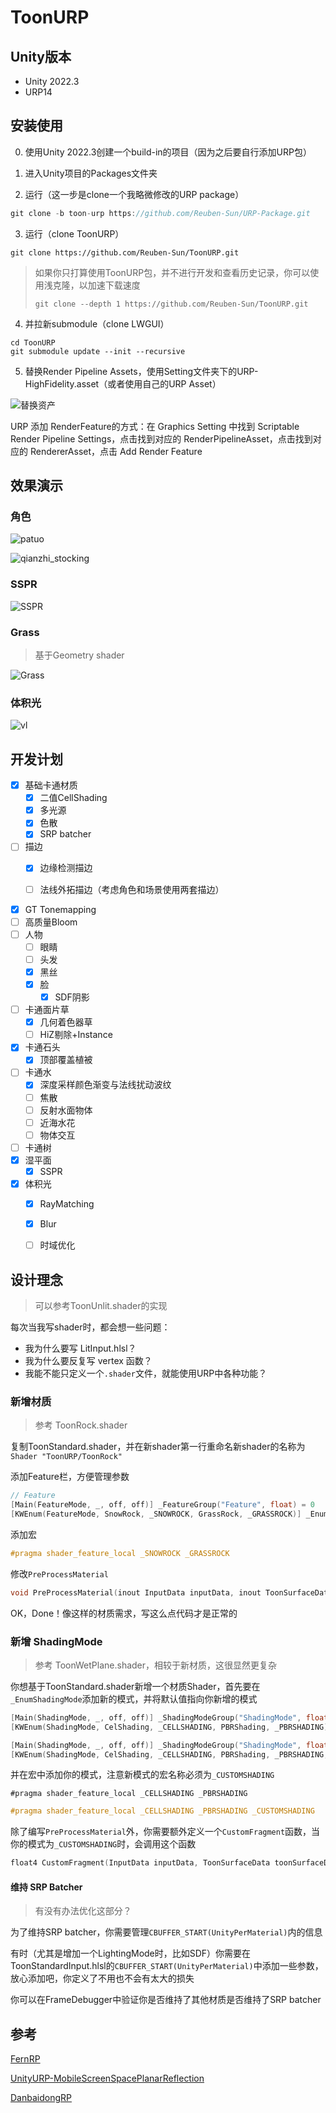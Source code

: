 # ToonURP

## Unity版本

 - Unity 2022.3
 - URP14

## 安装使用

0. 使用Unity 2022.3创建一个build-in的项目（因为之后要自行添加URP包）

1. 进入Unity项目的Packages文件夹
2. 运行（这一步是clone一个我略微修改的URP package）

```cpp
git clone -b toon-urp https://github.com/Reuben-Sun/URP-Package.git
```

3. 运行（clone ToonURP）

```
git clone https://github.com/Reuben-Sun/ToonURP.git
```

> 如果你只打算使用ToonURP包，并不进行开发和查看历史记录，你可以使用浅克隆，以加速下载速度
> 
> `git clone --depth 1 https://github.com/Reuben-Sun/ToonURP.git`

4. 并拉新submodule（clone LWGUI）

```
cd ToonURP
git submodule update --init --recursive
```

5. 替换Render Pipeline Assets，使用Setting文件夹下的URP-HighFidelity.asset（或者使用自己的URP Asset）

![替换资产](Documentation~/image/replace_assets.png)

URP 添加 RenderFeature的方式：在 Graphics Setting 中找到 Scriptable Render Pipeline Settings，点击找到对应的 RenderPipelineAsset，点击找到对应的 RendererAsset，点击 Add Render Feature

## 效果演示

### 角色

![patuo](Documentation~/image/patuo.png)

![qianzhi_stocking](Documentation~/image/qianzhi_stocking.png)

### SSPR

![SSPR](Documentation~/image/SSPR.png)

### Grass

> 基于Geometry shader

![Grass](Documentation~/image/Grass.png)

### 体积光

![vl](Documentation~/image/vl.png)

## 开发计划

- [x] 基础卡通材质
  - [x] 二值CellShading
  - [x] 多光源
  - [x] 色散
  - [x] SRP batcher
- [ ] 描边
  - [x] 边缘检测描边

  - [ ] 法线外拓描边（考虑角色和场景使用两套描边）
  
- [x] GT Tonemapping
- [ ] 高质量Bloom
- [ ] 人物
  - [ ] 眼睛
  - [ ] 头发
  - [x] 黑丝
  - [x] 脸
    - [x] SDF阴影
- [ ] 卡通面片草
  - [x] 几何着色器草
  - [ ] HiZ剔除+Instance

- [x] 卡通石头
  - [x] 顶部覆盖植被
- [ ] 卡通水
  - [x] 深度采样颜色渐变与法线扰动波纹
  - [ ] 焦散
  - [ ] 反射水面物体
  - [ ] 近海水花
  - [ ] 物体交互
- [ ] 卡通树
- [x] 湿平面
  - [x] SSPR
- [x] 体积光
  - [x] RayMatching
  - [x] Blur
  - [ ] 时域优化



## 设计理念

> 可以参考ToonUnlit.shader的实现

每次当我写shader时，都会想一些问题：

 - 我为什么要写 LitInput.hlsl？
 - 我为什么要反复写 vertex 函数？
 - 我能不能只定义一个`.shader`文件，就能使用URP中各种功能？

### 新增材质

> 参考 ToonRock.shader

复制ToonStandard.shader，并在新shader第一行重命名新shader的名称为`Shader "ToonURP/ToonRock"`

添加Feature栏，方便管理参数

```cpp
// Feature
[Main(FeatureMode, _, off, off)] _FeatureGroup("Feature", float) = 0
[KWEnum(FeatureMode, SnowRock, _SNOWROCK, GrassRock, _GRASSROCK)] _EnumFeatureMode ("Feature", float) = 0
```

添加宏

```cpp
#pragma shader_feature_local _SNOWROCK _GRASSROCK
```

修改`PreProcessMaterial`

```cpp
void PreProcessMaterial(inout InputData inputData, inout ToonSurfaceData surfaceData, float2 uv){}
```

OK，Done！像这样的材质需求，写这么点代码才是正常的

### 新增 ShadingMode

> 参考 ToonWetPlane.shader，相较于新材质，这很显然更复杂

你想基于ToonStandard.shader新增一个材质Shader，首先要在`_EnumShadingMode`添加新的模式，并将默认值指向你新增的模式

```cpp
[Main(ShadingMode, _, off, off)] _ShadingModeGroup("ShadingMode", float) = 0
[KWEnum(ShadingMode, CelShading, _CELLSHADING, PBRShading, _PBRSHADING)] _EnumShadingMode ("Mode", float) = 0
```

```cpp
[Main(ShadingMode, _, off, off)] _ShadingModeGroup("ShadingMode", float) = 0
[KWEnum(ShadingMode, CelShading, _CELLSHADING, PBRShading, _PBRSHADING, WetPlane, _CUSTOMSHADING)] _EnumShadingMode ("Mode", float) = 2
```

并在宏中添加你的模式，注意新模式的宏名称必须为`_CUSTOMSHADING`
```cp
#pragma shader_feature_local _CELLSHADING _PBRSHADING
```

```cpp
#pragma shader_feature_local _CELLSHADING _PBRSHADING _CUSTOMSHADING
```

除了编写`PreProcessMaterial`外，你需要额外定义一个`CustomFragment`函数，当你的模式为`_CUSTOMSHADING`时，会调用这个函数

```cpp
float4 CustomFragment(InputData inputData, ToonSurfaceData toonSurfaceData, AdditionInputData additionInput){}
```

#### 维持 SRP Batcher

> 有没有办法优化这部分？

为了维持SRP batcher，你需要管理`CBUFFER_START(UnityPerMaterial)`内的信息

有时（尤其是增加一个LightingMode时，比如SDF）你需要在ToonStandardInput.hlsl的`CBUFFER_START(UnityPerMaterial)`中添加一些参数，放心添加吧，你定义了不用也不会有太大的损失

你可以在FrameDebugger中验证你是否维持了其他材质是否维持了SRP batcher

## 参考 

[FernRP](https://github.com/FernRP/FernRPExample)

[UnityURP-MobileScreenSpacePlanarReflection](https://github.com/ColinLeung-NiloCat/UnityURP-MobileScreenSpacePlanarReflection)

[DanbaidongRP](https://github.com/danbaidong1111/DanbaidongRP)